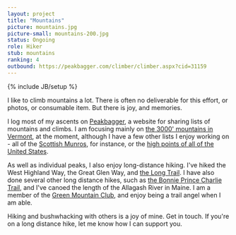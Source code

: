 ```yaml
---
layout: project
title: "Mountains"
picture: mountains.jpg
picture-small: mountains-200.jpg
status: Ongoing
role: Hiker
stub: mountains
ranking: 4
outbound: https://peakbagger.com/climber/climber.aspx?cid=31159
---
```

{% include JB/setup %}

I like to climb mountains a lot. There is often no deliverable for this effort, or photos, or consumable item. But there is joy, and memories. 

I log most of my ascents on [Peakbagger](https://peakbagger.com/climber/climber.aspx?cid=31159), a website for sharing lists of mountains and climbs. I am focusing mainly on [the 3000' mountains in Vermont](https://peakbagger.com/List.aspx?lid=-938395&cid=31159), at the moment, although I have a few other lists I enjoy working on - all of the [Scottish Munros](https://peakbagger.com/List.aspx?lid=5521&cid=31159), for instance, or the [high points of all of the United States](https://peakbagger.com/List.aspx?lid=12003&cid=31159).

As well as individual peaks, I also enjoy long-distance hiking. I've hiked the West Highland Way, the Great Glen Way, and [the Long Trail](https://www.greenmountainclub.org/the-long-trail/). I have also done several other long distance hikes, such as [the Bonnie Prince Charlie Trail](https://www.burntfen.com/projects/bonnie-prince-charlie-trail/), and I've canoed the length of the Allagash River in Maine. I am a member of the [Green Mountain Club](https://www.greenmountainclub.org/), and enjoy being a trail angel when I am able.

Hiking and bushwhacking with others is a joy of mine. Get in touch. If you're on a long distance hike, let me know how I can support you.
